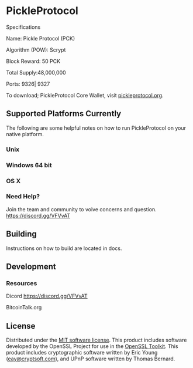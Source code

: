 PickleProtocol 
=============
Specifications

Name: Pickle Protocol (PCK)

Algorithm (POW): Scrypt

Block Reward: 50 PCK

Total Supply:48,000,000

Ports: 9326| 9327



To download; PickleProtocol Core Wallet, visit [pickleprotocol.org](https://pickleprotocol.org).

Supported Platforms Currently
---------------------
The following are some helpful notes on how to run PickleProtocol on your native platform.

### Unix

### Windows 64 bit

### OS X


### Need Help?

Join the team and community to voive concerns and question.
https://discord.gg/VFVvAT


Building
---------------------
Instructions on how to build are located in docs.

Development
---------------------


### Resources
Dicord
https://discord.gg/VFVvAT

BitcoinTalk.org



License
---------------------
Distributed under the [MIT software license](/COPYING).
This product includes software developed by the OpenSSL Project for use in the [OpenSSL Toolkit](https://www.openssl.org/). This product includes
cryptographic software written by Eric Young ([eay@cryptsoft.com](mailto:eay@cryptsoft.com)), and UPnP software written by Thomas Bernard.
